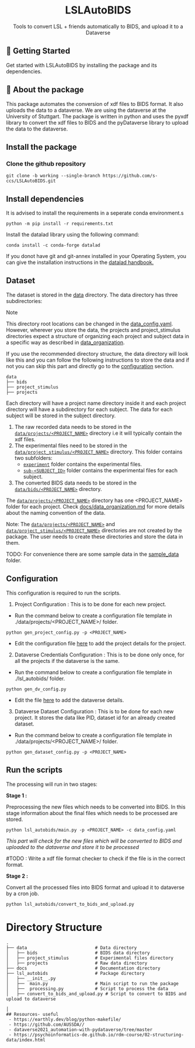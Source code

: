 
<h1 align="center">
  LSLAutoBIDS
</h1>
<p align="center"> Tools to convert LSL + friends automatically to BIDS, and upload it to a Dataverse </p>


## 🚀 Getting Started

Get started with LSLAutoBIDS by installing the package and its dependencies.

## 🔰 About the package
This package automates the conversion of xdf files to BIDS format. It also uploads the data to a dataverse. We are using the dataverse at the University of Stuttgart. The package is written in python and uses the pyxdf library to convert the xdf files to BIDS and the pyDataverse library to upload the data to the dataverse.


## Install the package

### Clone the github repository
```
git clone -b working --single-branch https://github.com/s-ccs/LSLAutoBIDS.git

```
## Install dependencies

It is advised to install the requirements in a seperate conda environment.s
```
python -m pip install -r requirements.txt
```

 Install the datalad library using the following command:
```
conda install -c conda-forge datalad
```
If you donot have git and git-annex installed in your Operating System, you can give the installation instructions in the [datalad handbook.](https://handbook.datalad.org/en/latest/intro/installation.html.)

## Dataset

The dataset is stored in the [data](./data/) directory. The data directory has three subdirectories:

> [!NOTE]  
> This directory root locations can be changed in the [data_config.yaml](data_config.yaml). However, wherever you store the data, the projects and project_stimulus directories expect a structure of organizing each project and subject data in a specific way as described in [data_organization](docs/data_organization.md).

If you use the recommended directory structure, the data directory will look like this and you can follow the following instructions to store the data and if not you can skip this part and directly go to the [configuration](#configuration) section.

```
data
├── bids
├── project_stimulus
├── projects

```
Each directory will have a project name directory inside it and each project directory will have a subdirectory for each subject. The data for each subject will be stored in the subject directory.

1. The raw recorded data needs to be stored in the [`data/projects/<PROJECT_NAME>`](./data/projects/) directory i.e it will typically contain the xdf files.
2. The experimental files need to be stored in the [`data/project_stimulus/<PROJECT_NAME>`](./data/project_stimulus/) directory.
This folder contains two subfolders:
    - [`experiment`](./data/project_stimulus/sampleproject/experiment/) folder contains the experimental files.
    - [`sub-<SUBJECT_ID>`](./data/project_stimulus/sampleproject/sub-004/) folder contains the experimental files for each subject.
3. The converted BIDS data needs to be stored in the [`data/bids/<PROJECT_NAME>`](./data/bids/) directory.

The [`data/projects/<PROJECT_NAME>`](./data/projects/) directory has one  <PROJECT_NAME> folder for each project. Check [docs/data_organization.md](./docs/data_organization.md) for more details about the naming convention of the data.

Note: The [`data/projects/<PROJECT_NAME>`](./data/projects/) and [`data/project_stimulus/<PROJECT_NAME>`](./data/project_stimulus/) directories are not created by the package. The user needs to create these directories and store the data in them. 

TODO: For convenience there are some sample data in the [sample_data](./sample_data/) folder.

## Configuration 

This configuration is required to run the scripts. 

1. Project Configuration : This is to be done for each new project.
- Run the command below to create a configuration file template in ./data/projects/<PROJECT_NAME>/ folder.

```
python gen_project_config.py -p <PROJECT_NAME>

```
- Edit the configuration file [here](./data/projects/sampleproject/project.toml) to add the project details for the project.

2. Dataverse Credentials Configuration : This is to be done only once, for all the projects if the dataverse is the same.
- Run the command below to create a configuration file template in ./lsl_autobids/ folder.

```
python gen_dv_config.py 

```
- Edit the file [here](dataverse_config.yaml) to add the dataverse details.

3. Dataverse Dataset Configuration : This is to be done for each new project. It stores the data like PID, dataset id for an already created dataset.
- Run the command below to create a configuration file template in ./data/projects/<PROJECT_NAME>/ folder.

```
python gen_dataset_config.py -p <PROJECT_NAME>

```


## Run the scripts

The processing will run in two stages:


**Stage 1 :** 

Preprocessing the new files which needs to be converted into BIDS.
In this stage information about the final files which needs to be processed are stored.

```
python lsl_autobids/main.py -p <PROJECT_NAME> -c data_config.yaml

```
*This part will check for the new files which will be converted to BIDS and uploaded to the dataverse and store it to be processed*

#TODO : Write a xdf file format checker to check if the file is in the correct format.

**Stage 2 :**

 Convert all the processed files into BIDS format and upload it to dataverse by a cron job.

```
python lsl_autobids/convert_to_bids_and_upload.py

```

# Directory Structure

```
.
├── data                          # Data directory
│   ├── bids                      # BIDS data directory
│   ├── project_stimulus          # Experimental files directory
│   ├── projects                  # Raw data directory
├── docs                          # Documentation directory
├── lsl_autobids                  # Package directory
│   ├── __init__.py
│   ├──  main.py                  # Main script to run the package
│   ├──  processing.py            # Script to process the data
│   ├── convert_to_bids_and_upload.py # Script to convert to BIDS and upload to dataverse

│   
## Resources- useful
 - https://earthly.dev/blog/python-makefile/
 - https://github.com/AUSSDA// 
 - dataverse2021_automation-with-pydataverse/tree/master
 - https://psychoinformatics-de.github.io/rdm-course/02-structuring-data/index.html